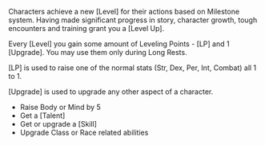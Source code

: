 Characters achieve a new [Level] for their actions based on Milestone system. Having made significant progress in story, character growth, tough encounters and training grant you a [Level Up].

Every [Level] you gain some amount of Leveling Points - [LP] and 1 [Upgrade]. You may use them only during Long Rests.

[LP] is used to raise one of the normal stats (Str, Dex, Per, Int, Combat) all 1 to 1.

[Upgrade] is used to upgrade any other aspect of a character.

- Raise Body or Mind by 5
- Get a [Talent]
- Get or upgrade a [Skill]
- Upgrade Class or Race related abilities

